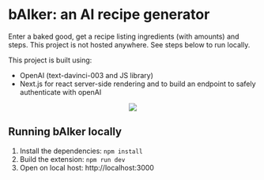 # bAIker: an AI recipe generator

Enter a baked good, get a recipe listing ingredients (with amounts) and steps. This project is not hosted anywhere. See steps below to run locally.

This project is built using:
- OpenAI (text-davinci-003 and JS library)
- Next.js for react server-side rendering and to build an endpoint to safely authenticate with openAI

<p align="center">
  <img src="./gpt-bAIker.png">
</p>


## Running bAIker locally
1. Install the dependencies: `npm install`
2. Build the extension: `npm run dev`
3. Open on local host: http://localhost:3000
